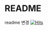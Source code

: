 # README

readme 변경
[![Hits](https://hits.seeyoufarm.com/api/count/incr/badge.svg?url=https://fivedice.dev/FIVEDICE-b0f9a549c3c2498daf75b3babb8b76cc)](https://hits.seeyoufarm.com)

